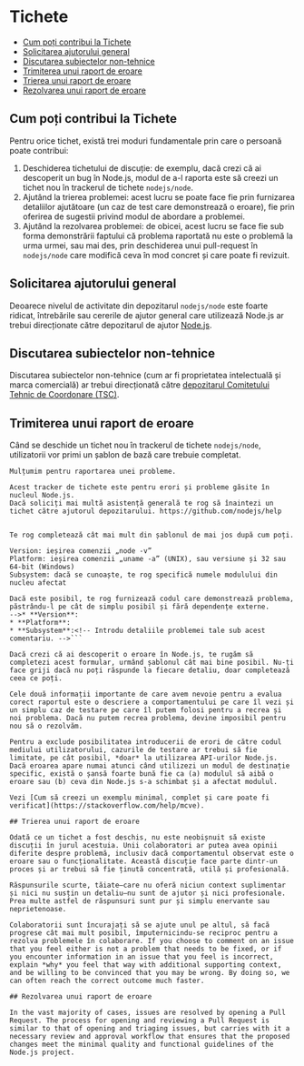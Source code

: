 # Tichete

* [Cum poți contribui la Tichete](#how-to-contribute-in-issues)
* [Solicitarea ajutorului general](#asking-for-general-help)
* [Discutarea subiectelor non-tehnice](#discussing-non-technical-topics)
* [Trimiterea unui raport de eroare](#submitting-a-bug-report)
* [Trierea unui raport de eroare](#triaging-a-bug-report)
* [Rezolvarea unui raport de eroare](#resolving-a-bug-report)

## Cum poți contribui la Tichete

Pentru orice tichet, există trei moduri fundamentale prin care o persoană poate contribui:

1. Deschiderea tichetului de discuție: de exemplu, dacă crezi că ai descoperit un bug în Node.js, modul de a-l raporta este să creezi un tichet nou în trackerul de tichete `nodejs/node`.
2. Ajutând la trierea problemei: acest lucru se poate face fie prin furnizarea detaliilor ajutătoare (un caz de test care demonstrează o eroare), fie prin oferirea de sugestii privind modul de abordare a problemei.
3. Ajutând la rezolvarea problemei: de obicei, acest lucru se face fie sub forma demonstrării faptului că problema raportată nu este o problemă la urma urmei, sau mai des, prin deschiderea unui pull-request în `nodejs/node` care modifică ceva în mod concret și care poate fi revizuit.

## Solicitarea ajutorului general

Deoarece nivelul de activitate din depozitarul `nodejs/node` este foarte ridicat, întrebările sau cererile de ajutor general care utilizează Node.js ar trebui direcționate către depozitarul de ajutor [Node.js](https://github.com/nodejs/help/issues).

## Discutarea subiectelor non-tehnice

Discutarea subiectelor non-tehnice (cum ar fi proprietatea intelectuală și marca comercială) ar trebui direcționată către [depozitarul Comitetului Tehnic de Coordonare (TSC)](https://github.com/nodejs/TSC/issues).

## Trimiterea unui raport de eroare

Când se deschide un tichet nou în trackerul de tichete `nodejs/node`, utilizatorii vor primi un șablon de bază care trebuie completat.

```markdown<!--
Mulțumim pentru raportarea unei probleme.

Acest tracker de tichete este pentru erori și probleme găsite în nucleul Node.js.
Dacă soliciți mai multă asistență generală te rog să înaintezi un tichet către ajutorul depozitarului. https://github.com/nodejs/help


Te rog completează cât mai mult din șablonul de mai jos după cum poți.

Version: ieșirea comenzii „node -v”
Platform: ieșirea comenzii „uname -a” (UNIX), sau versiune și 32 sau 64-bit (Windows)
Subsystem: dacă se cunoaște, te rog specifică numele modulului din nucleu afectat

Dacă este posibil, te rog furnizează codul care demonstrează problema, păstrându-l pe cât de simplu posibil și fără dependențe externe.
-->* **Version**:
* **Platform**:
* **Subsystem**:<!-- Introdu detaliile problemei tale sub acest comentariu. -->```

Dacă crezi că ai descoperit o eroare în Node.js, te rugăm să completezi acest formular, urmând șablonul cât mai bine posibil. Nu-ți face griji dacă nu poți răspunde la fiecare detaliu, doar completează ceea ce poți.

Cele două informații importante de care avem nevoie pentru a evalua corect raportul este o descriere a comportamentului pe care îl vezi și un simplu caz de testare pe care îl putem folosi pentru a recrea și noi problema. Dacă nu putem recrea problema, devine imposibil pentru nou să o rezolvăm.

Pentru a exclude posibilitatea introducerii de erori de către codul mediului utilizatorului, cazurile de testare ar trebui să fie limitate, pe cât posibil, *doar* la utilizarea API-urilor Node.js. Dacă eroarea apare numai atunci când utilizezi un modul de destinație specific, există o șansă foarte bună fie ca (a) modulul să aibă o eroare sau (b) ceva din Node.js s-a schimbat și a afectat modulul.

Vezi [Cum să creezi un exemplu minimal, complet și care poate fi verificat](https://stackoverflow.com/help/mcve).

## Trierea unui raport de eroare

Odată ce un tichet a fost deschis, nu este neobișnuit să existe discuții în jurul acestuia. Unii colaboratori ar putea avea opinii diferite despre problemă, inclusiv dacă comportamentul observat este o eroare sau o funcționalitate. Această discuție face parte dintr-un proces și ar trebui să fie ținută concentrată, utilă și profesională.

Răspunsurile scurte, tăiate—care nu oferă niciun context suplimentar și nici nu susțin un detaliu—nu sunt de ajutor și nici profesionale. Prea multe astfel de răspunsuri sunt pur și simplu enervante sau neprietenoase.

Colaboratorii sunt încurajați să se ajute unul pe altul, să facă progrese cât mai mult posibil, împuternicindu-se reciproc pentru a rezolva problemele în colaborare. If you choose to comment on an issue that you feel either is not a problem that needs to be fixed, or if you encounter information in an issue that you feel is incorrect, explain *why* you feel that way with additional supporting context, and be willing to be convinced that you may be wrong. By doing so, we can often reach the correct outcome much faster.

## Rezolvarea unui raport de eroare

In the vast majority of cases, issues are resolved by opening a Pull Request. The process for opening and reviewing a Pull Request is similar to that of opening and triaging issues, but carries with it a necessary review and approval workflow that ensures that the proposed changes meet the minimal quality and functional guidelines of the Node.js project.
